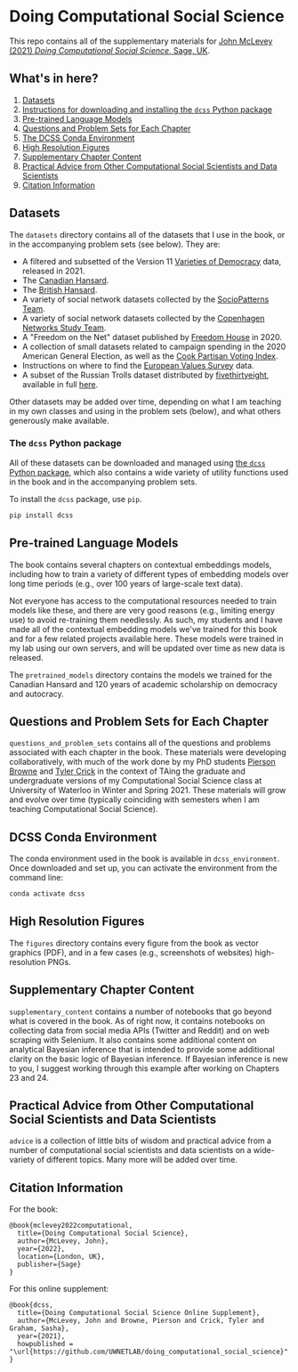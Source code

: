 # Doing Computational Social Science

This repo contains all of the supplementary materials for [John McLevey (2021) *Doing Computational Social Science*, Sage, UK](https://uk.sagepub.com/en-gb/eur/doing-computational-social-science/book266031). 

## What's in here? 

1. [Datasets](#datasets)
2. [Instructions for downloading and installing the `dcss` Python package](#the-dcss-python-package)
3. [Pre-trained Language Models](#pre-trained-language-models)
4. [Questions and Problem Sets for Each Chapter](#questions-and-problem-sets-for-each-chapter)
5. [The DCSS Conda Environment](#dcss-conda-environment)
6. [High Resolution Figures](#high-resolution-figures)
7. [Supplementary Chapter Content](#supplementary-chapter-content)
8. [Practical Advice from Other Computational Social Scientists and Data Scientists](#practical-advice-from-other-computational-social-scientists-and-data-scientists)
9. [Citation Information](#citation-information)

## Datasets

The `datasets` directory contains all of the datasets that I use in the book, or in the accompanying problem sets (see below). They are:

- A filtered and subsetted of the Version 11 [Varieties of Democracy](https://www.v-dem.net/en/data/data/) data, released in 2021.
- The [Canadian Hansard](https://www.ourcommons.ca/documentviewer/en/35-2/house/hansard-index).
- The [British Hansard](https://hansard.parliament.uk).
- A variety of social network datasets collected by the [SocioPatterns Team](http://www.sociopatterns.org). 
- A variety of social network datasets collected by the [Copenhagen Networks Study Team](https://www.nature.com/articles/s41597-019-0325-x). 
- A "Freedom on the Net" dataset published by [Freedom House](https://freedomhouse.org/report/freedom-net) in 2020.
- A collection of small datasets related to campaign spending in the 2020 American General Election, as well as the [Cook Partisan Voting Index](https://en.wikipedia.org/wiki/Cook_Partisan_Voting_Index).
- Instructions on where to find the [European Values Survey](https://europeanvaluesstudy.eu) data. 
- A subset of the Russian Trolls dataset distributed by [fivethirtyeight](https://fivethirtyeight.com/features/why-were-sharing-3-million-russian-troll-tweets/), available in full [here](https://github.com/fivethirtyeight/russian-troll-tweets/).

Other datasets may be added over time, depending on what I am teaching in my own classes and using in the problem sets (below), and what others generously make available.

### The `dcss` Python package

All of these datasets can be downloaded and managed using [the `dcss` Python package](https://pypi.org/project/dcss/), which also contains a wide variety of utility functions used in the book and in the accompanying problem sets.

To install the `dcss` package, use `pip`.

```bash
pip install dcss
```

## Pre-trained Language Models

The book contains several chapters on contextual embeddings models, including how to train a variety of different types of embedding models over long time periods (e.g., over 100 years of large-scale text data). 

Not everyone has access to the computational resources needed to train models like these, and there are very good reasons (e.g., limiting energy use) to avoid re-training them needlessly. As such, my students and I have made all of the contextual embedding models we've trained for this book and for a few related projects available here. These models were trained in my lab using our own servers, and will be updated over time as new data is released.

The `pretrained_models` directory contains the models we trained for the Canadian Hansard and 120 years of academic scholarship on democracy and autocracy. 

## Questions and Problem Sets for Each Chapter

`questions_and_problem_sets` contains all of the questions and problems associated with each chapter in the book. These materials were developing collaboratively, with much of the work done by my PhD students [Pierson Browne](https://github.com/pbrowne88) and [Tyler Crick](https://github.com/tcrick) in the context of TAing the graduate and undergraduate versions of my Computational Social Science class at University of Waterloo in Winter and Spring 2021. These materials will grow and evolve over time (typically coinciding with semesters when I am teaching Computational Social Science).

## DCSS Conda Environment

The conda environment used in the book is available in `dcss_environment`. Once downloaded and set up, you can activate the environment from the command line: 

```bash
conda activate dcss
```

## High Resolution Figures

The `figures` directory contains every figure from the book as vector graphics (PDF), and in a few cases (e.g., screenshots of websites) high-resolution PNGs. 

## Supplementary Chapter Content

`supplementary_content` contains a number of notebooks that go beyond what is covered in the book. As of right now, it contains notebooks on collecting data from social media APIs (Twitter and Reddit) and on web scraping with Selenium. It also contains some additional content on analytical Bayesian inference that is intended to provide some additional clarity on the basic logic of Bayesian inference. If Bayesian inference is new to you, I suggest working through this example after working on Chapters 23 and 24. 

## Practical Advice from Other Computational Social Scientists and Data Scientists

`advice` is a collection of little bits of wisdom and practical advice from a number of computational social scientists and data scientists on a wide-variety of different topics. Many more will be added over time. 

## Citation Information

For the book: 

```
@book{mclevey2022computational,
  title={Doing Computational Social Science},
  author={McLevey, John},
  year={2022},
  location={London, UK},
  publisher={Sage}
}
```

For this online supplement: 

```
@book{dcss,
  title={Doing Computational Social Science Online Supplement},
  author={McLevey, John and Browne, Pierson and Crick, Tyler and Graham, Sasha},
  year={2021},
  howpublished = "\url{https://github.com/UWNETLAB/doing_computational_social_science}"
}
```
